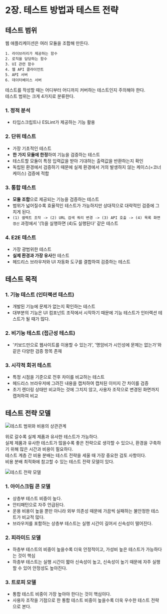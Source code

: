 # 2장. 테스트 방법과 테스트 전략

## 테스트 범위

웹 애플리케이션은 여러 모듈을 조합해 만든다.

```
1. 라이브러리가 제공하는 함수
2. 로직을 담당하는 함수
3. UI 관련 함수
4. 웹 API 클라이언트
5. API 서버
6. 데이터베이스 서버
```

테스트를 작성할 때는 어디부터 어디까지 커버하는 테스트인지 주의해야 한다.  
테스트 범위는 크게 4가지로 분류한다.

### 1. 정적 분석

- 타입스크립트나 ESLint가 제공하는 기능 활용

### 2. 단위 테스트

- 가장 기초적인 테스트
- **한 가지 모듈에 한정**하여 기능을 검증하는 테스트
- 테스트할 모듈이 특정 입력값을 받아 기대하는 출력값을 반환하는지 확인
- 독립된 환경에서 검증하기 때문에 실제 환경에서 거의 발생하지 않는 케이스(=코너 케이스) 검증에 적합

### 3. 통합 테스트

- **모듈 조합**으로 제공되는 기능을 검증하는 테스트
- 범위가 넓어질수록 효율적인 테스트가 가능하지만 상대적으로 대략적인 검증에 그치게 된다.
- `(1) 셀렉트 조작 -> (2) URL 검색 쿼리 변경 -> (3) API 호출 -> (4) 목록 화면 갱신` 과정에서 '(1)을 실행하면 (4)도 실행된다' 같은 테스트

### 4. E2E 테스트

- 가장 광범위한 테스트
- **실제 환경과 가장 유사**한 테스트
- 헤드리스 브라우저와 UI 자동화 도구를 결합하여 검증하는 테스트

## 테스트 목적

### 1. 기능 테스트 (인터랙션 테스트)

- 개발된 기능에 문제가 없는지 확인하는 테스트
- 대부분의 기능은 UI 컴포넌트 조작에서 시작하기 때문에 기능 테스트가 인터랙션 테스트가 될 때가 많다.

### 2. 비기능 테스트 (접근성 테스트)

- '키보드만으로 웹사이트를 이용할 수 있는가', '명암비가 시인성에 문제는 없는가'와 같은 다양한 검증 항목 존재

### 3. 시각적 회귀 테스트

- 특정 시점을 기준으로 전후 차이를 비교하는 테스트
- 헤드리스 브라우저에 그려진 내용을 캡처하여 캡처된 이미지 간 차이를 검증
- 초기 렌더링 상태만 비교하는 것에 그치지 않고, 사용자 조작으로 변경된 화면까지 캡처하여 비교

## 테스트 전략 모델

![테스트 범위와 비용의 상관관계](https://github.com/user-attachments/assets/9a691374-12db-4054-9246-3395787e4aaa)

위로 갈수록 실제 제품과 유사한 테스트가 가능하다.  
실제 제품과 유사한 테스트가 많을수록 좋은 전략으로 생각할 수 있으나, 환경을 구축하기 위해 많은 시간과 비용이 필요하다.  
테스트 계층 간 비용 분배는 테스트 전략을 세울 때 가장 중요한 검토 사항이다.  
비용 분배 최적화에 참고할 수 있는 테스트 전략 모델이 있다.

![테스트 전략 모델](https://github.com/user-attachments/assets/a8863d07-1870-40ca-9431-33df1c215814)

### 1. 아이스크림 콘 모델

- 상층부 테스트 비중이 높다.
- 안티패턴으로 자주 언급된다.
- 운용 비용이 높을 뿐만 아니라 외부 의존성 때문에 가끔씩 실패하는 불안정한 테스트가 비교적 많다.
- 브라우저를 포함하는 상층부 테스트는 실행 시간이 길어서 신속성이 떨어진다.

### 2. 피라미드 모델

- 하층부 테스트의 비중이 높을수록 더욱 안정적이고, 가성비 높은 테스트가 가능하다는 것이 핵심
- 하층부 테스트는 실행 시간이 짧아 신속성이 높고, 신속성이 높기 때문에 자주 실행할 수 있어 안정성도 높아진다.

### 3. 트로피 모델

- 통합 테스트 비중이 가장 높아야 한다는 것이 핵심이다.
- 사용자 조작을 기점으로 한 통합 테스트 비중이 높을수록 더욱 우수한 테스트 전략으로 본다.
